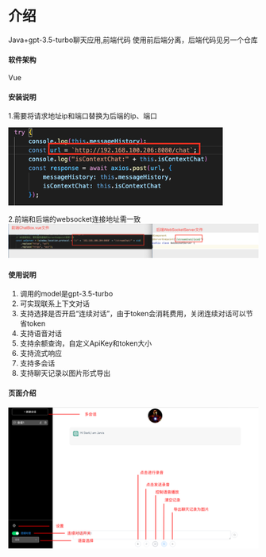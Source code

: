 # 介绍

Java+gpt-3.5-turbo聊天应用,前端代码 使用前后端分离，后端代码见另一个仓库

#### 软件架构

Vue


#### 安装说明

1.需要将请求地址ip和端口替换为后端的ip、端口

![输入图片说明](%E6%88%AA%E5%B1%8F2023-03-21%2020.26.05.png)

2.前端和后端的websocket连接地址需一致
![输入图片说明](websocket%E5%9C%B0%E5%9D%80.png)

#### 使用说明
1.  调用的model是gpt-3.5-turbo
2.  可实现联系上下文对话
3.  支持选择是否开启“连续对话”，由于token会消耗费用，关闭连续对话可以节省token
4.  支持语音对话
5.  支持余额查询，自定义ApiKey和token大小
6.  支持流式响应
7.  支持多会话
8.  支持聊天记录以图片形式导出

#### 页面介绍
![输入图片说明](%E9%A1%B5%E9%9D%A2%E4%BB%8B%E7%BB%8D.png)
